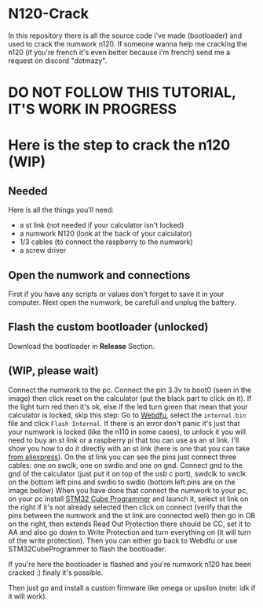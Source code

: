 # N120-Crack
In this repository there is all the source code i've made (bootloader) and used to crack the numwork n120.
If someone wanna help me cracking the n120 (if you're french it's even better because i'm french) send me a request on discord "dotmazy".

# DO NOT FOLLOW THIS TUTORIAL, IT'S WORK IN PROGRESS

# Here is the step to crack the n120 (WIP)

## Needed

Here is all the things you'll need:
- a st link (not needed if your calculator isn't locked)
- a numwork N120 (look at the back of your calculator)
- 1/3 cables (to connect the raspberry to the numwork)
- a screw driver

## Open the numwork and connections

First if you have any scripts or values don't forget to save it in your computer.
Next open the numwork, be carefull and unplug the battery.

## Flash the custom bootloader (unlocked)
Download the bootloader in **Release** Section.
## (WIP, please wait)
Connect the numwork to the pc.
Connect the pin 3.3v to boot0 (seen in the image) then click reset on the calculator (put the black part to click on it). If the light turn red then it's ok, else if the led turn green that mean that your calculator is locked, skip this step:
Go to [Webdfu](https://ti-planet.github.io/webdfu_numworks/n0110/), select the `internal.bin` file and click `Flash Internal`.
If there is an error don't panic it's just that your numwork is locked (like the n110 in some cases), to unlock it you will need to buy an st link or a raspberry pi that tou can use as an st link. I'll show you how to do it directly with an st link (here is one that you can take [from aliexpress](https://fr.aliexpress.com/item/1005005273159580.html?src=google&pdp_npi=4%40dis!EUR!2.31!2.31!!!!!%40!12000032440955298!ppc!!!&src=google&albch=shopping&acnt=248-630-5778&isdl=y&slnk=&plac=&mtctp=&albbt=Google_7_shopping&aff_platform=google&aff_short_key=UneMJZVf&gclsrc=aw.ds&&albagn=888888&&ds_e_adid=&ds_e_matchtype=&ds_e_device=m&ds_e_network=x&ds_e_product_group_id=&ds_e_product_id=fr1005005273159580&ds_e_product_merchant_id=559096839&ds_e_product_country=FR&ds_e_product_language=fr&ds_e_product_channel=online&ds_e_product_store_id=&ds_url_v=2&albcp=20180143335&albag=&isSmbAutoCall=false&needSmbHouyi=false&gad_source=1&gclid=CjwKCAiAtNK8BhBBEiwA8wVt98MMo_ckNx27aYHsyJgSvaeyl5_o8L3p0y5lY9wqSC2Fe72sFBr3OBoCVFcQAvD_BwE)).
On the st link you can see the pins just connect three cables: one on swclk, one on swdio and one on gnd. Connect gnd to the gnd of the calculator (just put it on top of the usb c port), swdclk to swclk on the bottom left pins and swdio to swdio (bottom left pins are on the image bellow)
When you have done that connect the numwork to your pc, on your pc install [STM32 Cube Programmer](https://www.st.com/en/development-tools/stm32cubeprog.html) and launch it, select st link on the right if it's not already selected then click on connect (verify that the pins between the numwork and the st link are connected well) then go in OB on the right, then extends Read Out Protection there should be CC, set it to AA and also go down to Write Protection and turn everything on (it will turn of the write protection). Then you can either go back to Webdfu or use STM32CubeProgrammer to flash the bootloader.

If you're here the bootloader is flashed and you're numwork n120 has been cracked :) finaly it's possible.

Then just go and install a custom firmware like omega or upsilon (note: idk if it will work).

